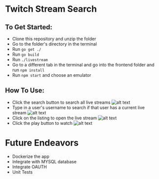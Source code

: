 # Twitch Stream Search

## To Get Started:
* Clone this repository and unzip the folder
* Go to the folder's directory in the terminal
* Run `go get ./`
* Run `go build`
* Run `./livestream`
* Go to a different tab in the terminal and go into the frontend folder and run `npm install`
* Run `npm start` and choose an emulator


## How To Use:
* Click the search button to search all live streams
![alt text](https://image.ibb.co/cAvsEn/Screen_Shot_2018_03_28_at_11_57_46_AM.png "Initial Screen")
* Type in a user's username to search if that user has a current live stream
![alt text](https://image.ibb.co/evrA0S/Screen_Shot_2018_03_28_at_11_59_22_AM.png "Search User")
* Click on the listing to open the live stream
![alt text](https://image.ibb.co/k28CEn/Screen_Shot_2018_03_28_at_11_58_14_AM.png "Listings")
* Click the play button to watch
![alt text](https://image.ibb.co/bRwzun/Screen_Shot_2018_03_28_at_11_58_36_AM.png "Play")

# Future Endeavors
* Dockerize the app
* Integrate with MYSQL database
* Integrate OAUTH
* Unit Tests
